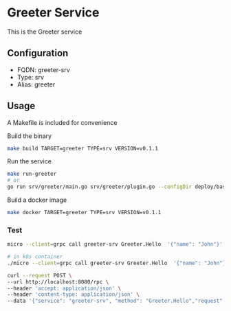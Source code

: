 # Greeter Service

This is the Greeter service

## Configuration

- FQDN: greeter-srv
- Type: srv
- Alias: greeter

## Usage

A Makefile is included for convenience

Build the binary

```bash
make build TARGET=greeter TYPE=srv VERSION=v0.1.1
```

Run the service

```bash
make run-greeter
# or
go run srv/greeter/main.go srv/greeter/plugin.go --configDir deploy/bases/greeter-srv/config
```

Build a docker image

```bash
make docker TARGET=greeter TYPE=srv VERSION=v0.1.1
```

### Test

```bash
micro --client=grpc call greeter-srv Greeter.Hello  '{"name": "John"}'

# in k8s container
./micro --client=grpc call greeter-srv Greeter.Hello  '{"name": "John"}'

curl --request POST \
--url http://localhost:8080/rpc \
--header 'accept: application/json' \
--header 'content-type: application/json' \
--data '{"service": "greeter-srv", "method": "Greeter.Hello","request": {"name": "sumo"}}'
```
